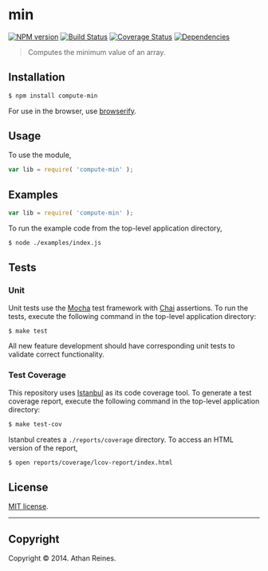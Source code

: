 min
===
[![NPM version][npm-image]][npm-url] [![Build Status][travis-image]][travis-url] [![Coverage Status][coveralls-image]][coveralls-url] [![Dependencies][dependencies-image]][dependencies-url]

> Computes the minimum value of an array.


## Installation

``` bash
$ npm install compute-min
```

For use in the browser, use [browserify](https://github.com/substack/node-browserify).


## Usage

To use the module,

``` javascript
var lib = require( 'compute-min' );
```


## Examples

``` javascript
var lib = require( 'compute-min' );
```

To run the example code from the top-level application directory,

``` bash
$ node ./examples/index.js
```


## Tests

### Unit

Unit tests use the [Mocha](http://visionmedia.github.io/mocha) test framework with [Chai](http://chaijs.com) assertions. To run the tests, execute the following command in the top-level application directory:

``` bash
$ make test
```

All new feature development should have corresponding unit tests to validate correct functionality.


### Test Coverage

This repository uses [Istanbul](https://github.com/gotwarlost/istanbul) as its code coverage tool. To generate a test coverage report, execute the following command in the top-level application directory:

``` bash
$ make test-cov
```

Istanbul creates a `./reports/coverage` directory. To access an HTML version of the report,

``` bash
$ open reports/coverage/lcov-report/index.html
```


## License

[MIT license](http://opensource.org/licenses/MIT). 


---
## Copyright

Copyright &copy; 2014. Athan Reines.


[npm-image]: http://img.shields.io/npm/v/compute-min.svg
[npm-url]: https://npmjs.org/package/compute-min

[travis-image]: http://img.shields.io/travis/compute-io/min/master.svg
[travis-url]: https://travis-ci.org/compute-io/min

[coveralls-image]: https://img.shields.io/coveralls/compute-io/min/master.svg
[coveralls-url]: https://coveralls.io/r/compute-io/min?branch=master

[dependencies-image]: http://img.shields.io/david/compute-io/min.svg
[dependencies-url]: https://david-dm.org/compute-io/min

[dev-dependencies-image]: http://img.shields.io/david/dev/compute-io/min.svg
[dev-dependencies-url]: https://david-dm.org/dev/compute-io/min

[github-issues-image]: http://img.shields.io/github/issues/compute-io/min.svg
[github-issues-url]: https://github.com/compute-io/min/issues